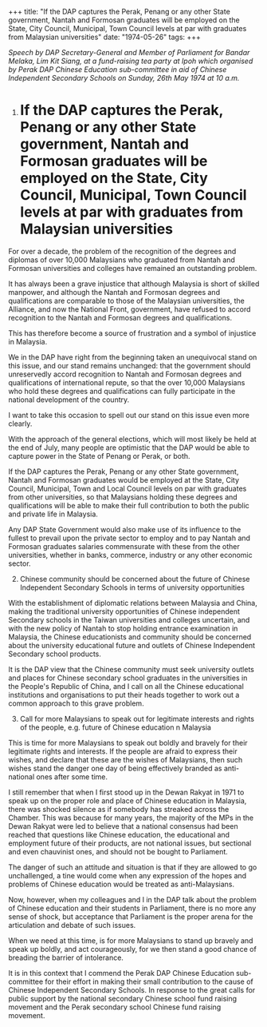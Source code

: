 +++ 
title: "If the DAP captures the Perak, Penang or any other State government, Nantah and Formosan graduates will be employed on the State, City Council, Municipal, Town Council levels at par with graduates from Malaysian universities"
date: "1974-05-26"
tags:
+++

_Speech by DAP Secretary-General and Member of Parliament for Bandar Melaka, Lim Kit Siang, at a fund-raising tea party at Ipoh which organised by Perak DAP Chinese Education sub-committee in aid of Chinese Independent Secondary Schools on Sunday, 26th May 1974 at 10 a.m._

1. # If the DAP captures the Perak, Penang or any other State government, Nantah and Formosan graduates will be employed on the State, City Council, Municipal, Town Council levels at par with graduates from Malaysian universities
 
For over a decade, the problem of the recognition of the degrees and diplomas of over 10,000 Malaysians who graduated from Nantah and Formosan universities and colleges have remained an outstanding problem.</u>

It has always been a grave injustice that although Malaysia is short of skilled manpower, and although the Nantah and Formosan degrees and qualifications are comparable to those of the Malaysian universities, the Alliance, and now the National Front, government, have refused to accord recognition to the Nantah and Formosan degrees and qualifications.

This has therefore become a source of frustration and a symbol of injustice in Malaysia.

We in the DAP have right from the beginning taken an unequivocal stand on this issue, and our stand remains unchanged: that the government should unreservedly accord recognition to Nantah and Formosan degrees and qualifications of international repute, so that the over 10,000 Malaysians who hold these degrees and qualifications can fully participate in the national development of the country.

I want to take this occasion to spell out our stand on this issue even more clearly.

With the approach of the general elections, which will most likely be held at the end of July, many people are optimistic that the DAP would be able to capture power in the State of Penang or Perak, or both.

If the DAP captures the Perak, Penang or any other State government, Nantah and Formosan graduates would be employed at the State, City Council, Municipal, Town and Local Council levels on par with graduates from other universities, so that Malaysians holding these degrees and qualifications will be able to make their full contribution to both the public and private life in Malaysia.

Any DAP State Government would also make use of its influence to the fullest to prevail upon the private sector to employ and to pay Nantah and Formosan graduates salaries commensurate with these from the other universities, whether in banks, commerce, industry or any other economic sector.

2. Chinese community should be concerned about the future of Chinese Independent Secondary Schools in terms of university opportunities

With the establishment of diplomatic relations between Malaysia and China, making the traditional university opportunities of Chinese independent Secondary schools in the Taiwan universities and colleges uncertain, and with the new policy of Nantah to stop holding entrance examination in Malaysia, the Chinese educationists and community should be concerned about the university educational future and outlets of Chinese Independent Secondary school products.

It is the DAP view that the Chinese community must seek university outlets and places for Chinese secondary school graduates in the universities in the People's Republic of China, and I call on all the Chinese educational institutions and organisations to put their heads together to work out a common approach to this grave problem.

3. Call for more Malaysians to speak out for legitimate interests and rights of the people, e.g. future of Chinese education n Malaysia

This is time for more Malaysians to speak out boldly and bravely for their legitimate rights and interests. If the people are afraid to express their wishes, and declare that these are the wishes of Malaysians, then such wishes stand the danger one day of being effectively branded as anti-national ones after some time.

I still remember that when I first stood up in the Dewan Rakyat in 1971 to speak up on the proper role and place of Chinese education in Malaysia, there was shocked silence as if somebody has streaked across the Chamber. This was because for many years, the majority of the MPs in the Dewan Rakyat were led to believe that a national consensus had been reached that questions like Chinese education, the educational and employment future of their products, are not national issues, but sectional and even chauvinist ones, and should not be bought to Parliament.

The danger of such an attitude and situation is that if they are allowed to go unchallenged, a tine would come when any expression of the hopes and problems of Chinese education would be treated as anti-Malaysians.

Now, however, when my colleagues and I in the DAP talk about the problem of Chinese education and their students in Parliament, there is no more any sense of shock, but acceptance that Parliament is the proper arena for the articulation and debate of such issues.

When we need at this time, is for more Malaysians to stand up bravely and speak up boldly, and act courageously, for we then stand a good chance of breading the barrier of intolerance.

It is in this context that I commend the Perak DAP Chinese Education sub-committee for their effort in making their small contribution to the cause of Chinese Independent Secondary Schools. In response to the great calls for public support by the national secondary Chinese school fund raising movement and the Perak secondary school Chinese fund raising movement.
 
